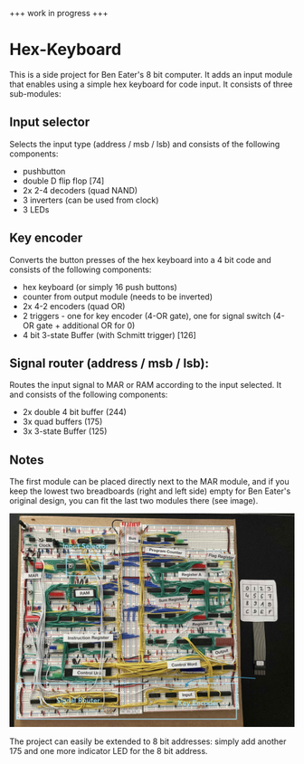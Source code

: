 +++ work in progress +++

# Hex-Keyboard

This is a side project for Ben Eater's 8 bit computer. It adds an input module that enables using a simple hex keyboard for code input. It consists of three sub-modules:

## Input selector 
Selects the input type (address / msb / lsb) and consists of the following components:
- pushbutton
- double D flip flop [74]
- 2x 2-4 decoders (quad NAND) 
- 3 inverters (can be used from clock)
- 3 LEDs

## Key encoder
Converts the button presses of the hex keyboard into a 4 bit code and consists of the following components:
- hex keyboard (or simply 16 push buttons)
- counter from output module (needs to be inverted) 
- 2x 4-2 encoders (quad OR)
- 2 triggers - one for key encoder (4-OR gate), one for signal switch (4-OR gate + additional OR for 0) 
- 4 bit 3-state Buffer (with Schmitt trigger) [126]

## Signal router (address / msb / lsb):
Routes the input signal to MAR or RAM according to the input selected. It and consists of the following components: 
- 2x double 4 bit buffer (244)
- 3x quad buffers (175)
- 3x 3-state Buffer (125)


## Notes


The first module can be placed directly next to the MAR module, and if you keep the lowest two breadboards (right and left side) empty for Ben Eater's original design, you can fit the last two modules there (see image).

![alt text](https://github.com/rh-01/Hex-Keyboard/blob/[main]/IMG_3048.jpg)


The project can easily be extended to 8 bit addresses: simply add another 175 and one more indicator LED for the 8 bit address.
